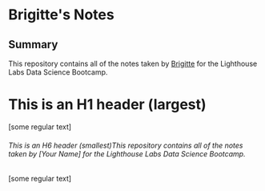 # Brigitte's Notes

## Summary
This repository contains all of the notes taken by [Brigitte](https://github.com/brigittesullivan) for the Lighthouse Labs Data Science Bootcamp.


# This is an H1 header (largest)
[some regular text]
###### This is an H6 header (smallest)This repository contains all of the notes taken by [Your Name] for the Lighthouse Labs Data Science Bootcamp.

[some regular text]
